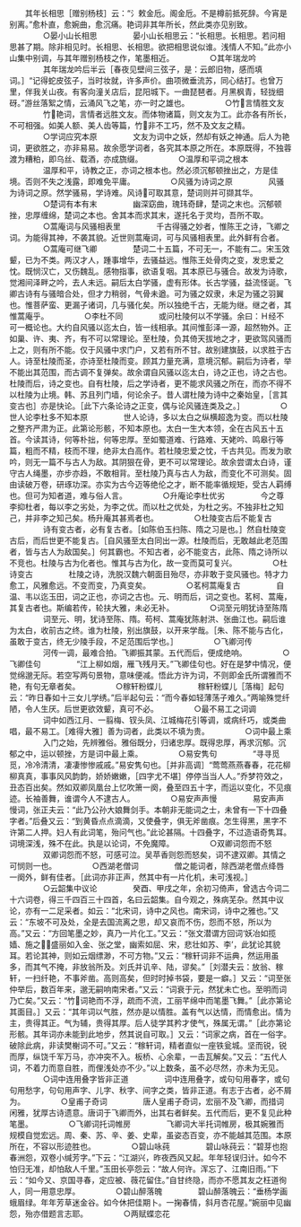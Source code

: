 <!-- { "loadSidebar": true } -->
　　其年长相思［赠别杨枝］云：“氵敕金卮。阁金卮。不是樽前抵死辞。今宵是别离。”愈朴直，愈婉曲，愈沉痛。艳词非其年所长，然此类亦见别致。
　　
　　○晏小山长相思
　　
　　晏小山长相思云：“长相思。长相思。若问相思甚了期。除非相见时。长相思、长相思。欲把相思说似谁。浅情人不知。”此亦小山集中别调，与其年赠别杨枝之作，笔墨相近。
　　
　　○其年瑞龙吟
　　
　　其年瑞龙吟后半云［春夜见壁间三弦子，是：云郎旧物，感而填词。］“记得蛇皮弦子，当时妆就，许多声价。曲项微垂流苏，同心结打。也曾万里，伴我关山夜。有客向潼关店后，昆阳城下。一曲琵琶者。月黑枫青，轻拢细砑。”游丝落絮之情，云涌风飞之笔，亦一时之雄也。
　　
　　○竹言情胜文友
　　
　　竹艳词，言情者远胜文友。而体物诸篇，则文友为工。此亦各有所长，不可相强。如美人额、美人齿等篇，竹非不工巧，然不及文友之精。
　　
　　○学词应究本原
　　
　　文友为词中之妖，然却有妖之神通。后人为艳词，更欲胜之，亦非易易。故余愿学词者，各究其本原之所在。本原既得，不独蓉渡为糟粕，即乌丝、载酒，亦成旒缀。
　　
　　○温厚和平词之根本
　　
　　温厚和平，诗教之正，亦词之根本也。然必须沉郁顿挫出之，方是佳境。否则不失之浅露，即难免平庸。
　　
　　○风骚为诗词之原
　　
　　风骚为诗词之原。然学骚易，学诗难。风诗可取其意，楚词则并可撷其华。
　　
　　○楚词有本有末
　　
　　幽深窈曲，瑰玮奇肆，楚词之末也。沉郁顿挫，忠厚缠绵，楚词之本也。舍其本而求其末，遂托名于灵均，吾所不取。
　　
　　○蒿庵词与风骚相表里
　　
　　千古得骚之妙者，惟陈王之诗，飞卿之词。为能得其神，不袭其貌。近世则蒿庵词，可与风骚相表里。此外鲜有合者。
　　
　　○蒿庵可继飞卿
　　
　　楚词二十五篇，不可无一，不能有二。宋玉效颦，已为不类。两汉才人，踵事增华，去骚益远。惟陈王处骨肉之变，发忠爱之忱。既悯汉亡，又伤魏乱。感物指事，欲语复咽。其本原已与骚合。故发为诗歌，觉湘间泽畔之吟，去人未远。嗣后太白学骚，虚有形体。长古学骚，益流怪诞。飞卿古诗有与骚暗合处，但才力稍弱，气骨未遒。可为骚之奴隶，未足为骚之羽翼也。惟菩萨蛮、更漏子诸词，几与骚化矣。所以独绝千古，无能为继。继之者，其惟蒿庵乎。
　　
　　○李杜不同
　　
　　或问杜陵何以不学骚。余曰：Ｈ经不可一概论也。大约自风骚以迄太白，皆一线相承。其间惟彭泽一源，超然物外。正如巢、许、夷、齐，有不可以常理论。至杜陵，负其倚天拔地之才，更欲驾风骚而上之，则有所不能。仅于风骚中求门户，又若有所不甘。故别建旗鼓，以求胜于古人。诗至杜陵而圣，亦诗至杜陵而变。顾其力量充满，意境沉郁。嗣后为诗者，举不能出其范围，而古调不复弹矣。故余谓自风骚以迄太白，诗之正也，诗之古也。杜陵而后，诗之变也。自有杜陵，后之学诗者，更不能求风骚之所在，而亦不得不以杜陵为止境。韩、苏且列门墙，何论余子。昔人谓杜陵为诗中之秦始皇，［言其变古也］亦是快论。［此下六条论诗之正变，偶与论风骚连类及之。］
　　
　　○世人论李杜多不知本原
　　
　　世人论诗，多以太白之纵横超逸为变。而以杜陵之整齐严肃为正。此第论形骸，不知本原也。太白一生大本领，全在古风五十五首。今读其诗，何等朴拙，何等忠厚。至如蜀道难、行路难、天姥吟、鸣皋行等篇，粗而不精，枝而不理，绝非太白高作。若杜陵忠爱之忱，千古共见。而发为歌吟，则无一篇不与古人为敌。其阴狠在骨，更不可以常理论。故余尝谓太白诗，谨守古人绳墨，亦步亦趋，不敢相背。至杜陵乃真与古人为敌，而变化不可测矣。固由读破万卷，研琢功深。亦实为古今迈等绝伦之才，断不能率循规矩，受古人羁缚也。但可为知者道，难与俗人言。
　　
　　○升庵论李杜优劣
　　
　　今之尊李抑杜者，每以李之劣处，为李之优。而以杜之优处，为杜之劣。不独非杜之知己，并非李之知己矣。杨升庵其甚焉者也。
　　
　　○杜陵变古后不能复古
　　
　　诗有变古者，必有复古者。［如陈伯玉扫陈、隋之习是也。］然自杜陵变古后，而后世更不能复古。［自风骚至太白同出一源。杜陵而后，无敢越此老范围者，皆与古人为敌国矣。］何其霸也。不知古者，必不能变古，此陈、隋之诗所以不竞也。杜陵与古为化者也。惟其与古为化，故一变而莫可复兴。
　　
　　○杜诗变古
　　
　　杜陵之诗，洗脱汉魏六朝面目殆尽，亦非敢于变风骚也。特才力愈工，风雅愈远。不变而变，乃真变矣。
　　
　　○茗柯蒿庵复古
　　
　　自温、韦以迄玉田，词之正也，亦词之古也。元、明而后，词之变也。茗柯、蒿庵，其复古者也。斯编若传，轮扶大雅，未必无补。
　　
　　○词至元明犹诗至陈隋
　　
　　词至元、明，犹诗至陈、隋。苟柯、蒿庵犹陈射洪、张曲江也。嗣后谁为太白，收前古之终。谁为杜陵，别出旗鼓，以开来学哉。［朱、陈不能与古化，虽敢于变古，终无少陵手段，不足范围后学也。］
　　
　　○飞卿河传
　　
　　河传一调，最难合拍。飞卿振其蒙。五代而后，便成绝响。
　　
　　○飞卿佳句
　　
　　“江上柳如烟，雁飞残月天。”飞卿佳句也。好在是梦中情况，便觉绵邈无际。若空写两句景物，意味便减。悟此方许为词，不则即金氏所谓雅而不艳，有句无章者矣。
　　
　　○稼轩粉蝶儿
　　
　　稼轩粉蝶儿［落梅］起句云：“昨日春如十三女儿学绣。”后半起句云：“而今春如轻薄荡子难久。”两喻殊觉纤陋，令人生厌。后世更欲效颦，真可不必。
　　
　　○最不易工之词调
　　
　　词中如西江月、一翦梅、钗头凤、江城梅花引等调，或病纤巧，或类曲唱，最不易工。［难得大雅］善为词者，此类以不填为贵。
　　
　　○词中最上乘
　　
　　入门之始，先辨雅俗。雅俗既分，归诸忠厚。既得忠厚，再求沉郁。沉郁之中，运以顿挫，方是词中最上乘。
　　
　　○易安隽句
　　
　　“寻寻觅觅，冷冷清清，凄凄惨惨戚戚。”易安隽句也。［并非高调］“莺莺燕燕春春，花花柳柳真真，事事风风韵韵，娇娇嫩嫩，［四字尤不堪］停停当当人人。”乔梦符效之，丑态百出矣。然如双卿凤凰台上忆吹箫一阕，叠至四五十字，而运以变化，不见痕迹。长袖善舞，谁谓今人不逮古人。
　　
　　○易安声声慢
　　
　　易安声声慢词，张正夫云：“此乃公孙大娘舞剑手。本朝非无能词之士，未曾有一下十四叠字者。”后叠又云：“到黄昏点点滴滴，又使叠字，俱无斧凿痕。怎生得黑，黑字不许第二人押。妇人有此词笔，殆问气也。”此论甚隔。十四叠字，不过造语奇隽耳。词境深浅，殊不在此。执是以论词，不免魔障。
　　
　　○双卿词怨而不怒
　　
　　双卿词怨而不怒，可感可泣。吴苹香则怨而怒矣，词不逮双卿。其情之可悯则一也。
　　
　　○西湖老僧词
　　
　　僧之能词者，除西湖老僧点绛唇一阕外，鲜有佳者。［此词亦非正声，然其中有一片化机，未可浅视。］
　　
　　○云韶集中议论
　　
　　癸酉、甲戌之年，余初习倚声，曾选古今词二十六词卷，得三千四百三十四首，名曰云韶集。自今观之，殊病芜杂。然其中议论，亦有一二足采者。如云：“北宋词，诗中之风也。南宋词，诗中之雅也。”又云：“东坡不可及处，全是去国流离之思，却又哀而不伤，怨而不怒，所以为高。”又云：“方回笔墨之妙，真乃一片化工。”又云：“张文潜谓方回词‘妖冶如揽嫱、施之，盛丽如入金、张之堂，幽索如屈、宋，悲壮如苏、李’，此犹论其貌耳。若论其神，则如云烟缥渺，不可方物。”又云：“稼轩词非不运典，然运用虽多，而其气不掩，非放翁所及。刘氏并讥辛、陆，谬矣。”［刘潜夫云：放翁、稼轩，一扫纤艳，不事斧凿。高则高矣，但时时掉书袋，要是一癖。］又云：“词至张仲举后，数百年来，邈无嗣响南宋者。”又云：“词衰于元，然犹未亡也。至明而词乃亡矣。”又云：“竹词艳而不浮，疏而不流，工丽芊绵中而笔墨飞舞。”［此亦第论其面目。］又云：“其年词以气胜，然亦是以情胜。盖有气以达情，而情愈出。情为主，贵得其正。气为辅，贵得其厚。后人徒学其矜才使气，殊属无谓。”［此亦第论形骸。其年词亦未能到此地步，然其说自可取。］又云：“词家之病，首在一俗字。破除此病，非读樊榭词不可。”又云：“稼轩词，精者直似一座铁瓮城。坚而锐，锐而厚，纵饶千军万马，亦冲突不入。板桥、心余辈，一击瓦解矣。”又云：“五代人词，不着力而意自胜，而俚浅处亦不少。”以上数条，虽不必尽然，亦未为无见。
　　
　　○词中连用叠字皆非正道
　　
　　词中连用叠字，或句句用春字，或句句用愁字，句句用声字、儿字、秋字、间字之类，皆非正道。有志于古者，必不屑为。
　　
　　○皇甫子奇词
　　
　　唐人皇甫子奇词，宏丽不及飞卿，而措词闲雅，犹厚古诗遗意。唐词于飞卿而外，出其右者鲜矣。五代而后，更不复见此种笔墨。
　　
　　○飞卿词托词帷房
　　
　　飞卿词大半托词帷房，极其婉雅而规模自觉宏远。周、秦、苏、辛、姜、史辈，虽姿态百变，亦不能越其范围。本原所在，不容以形迹胜也。
　　
　　○碧山咏莼
　　
　　碧山咏莼云：“碧芽也抱春洲怨，双卷小缄芳字。”下云：“江湖兴，昨夜西风又起。年年轻误归计。如今不怕归无准，却怕敌人千里。”玉田长亭怨云：“故人何许。浑忘了、江南旧雨。”下云：“如今又、京国寻春，定应被、薇花留住。”自甘终隐，而亦不愿其友之枉道徇人，同一用意忠厚。
　　
　　○碧山醉落魄
　　
　　碧山醉落魄云：“垂杨学画蛾眉绿。年年芳草迷金谷。如今休把佳期卜。一掬春情，斜月杏花屋。”婉丽中见幽怨，殆亦借题言志耶。
　　
　　○两赋蝶恋花
　　
